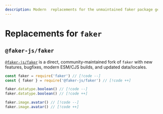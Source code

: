 ```yaml
---
description: Modern  replacements for the unmaintained faker package generating massive amounts of fake (but realistic) data
---
```


# Replacements for `faker`

## `@faker-js/faker`

[`@faker-js/faker`](https://github.com/faker-js/faker) is a direct, community‑maintained fork of `faker` with new features, bugfixes, modern ESM/CJS builds, and updated data/locales.

```ts
const faker = require('faker') // [!code --]
const { faker } = require('@faker-js/faker') // [!code ++]

faker.datatype.boolean() // [!code --]
faker.datatype.boolean() // [!code ++]

faker.image.avatar() // [!code --]
faker.image.avatar() // [!code ++]
```
